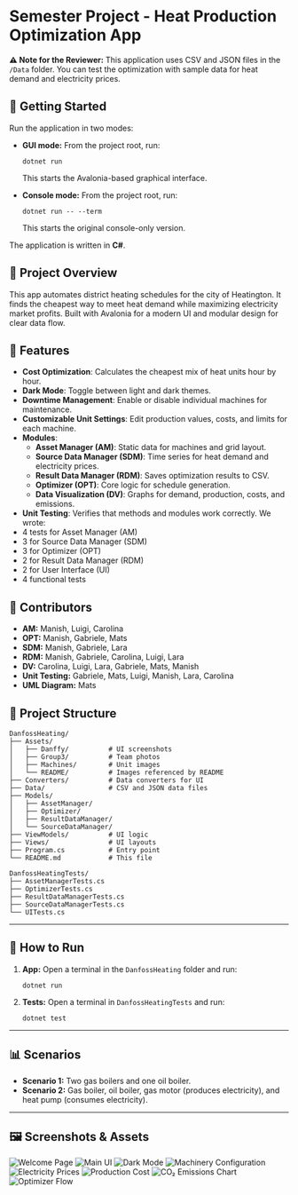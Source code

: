 # Semester Project - Heat Production Optimization App

**⚠️ Note for the Reviewer:**
This application uses CSV and JSON files in the `/Data` folder. You can test the optimization with sample data for heat demand and electricity prices.

## 🚀 Getting Started

Run the application in two modes:

- **GUI mode:** From the project root, run:
  ```
  dotnet run
  ```
  This starts the Avalonia-based graphical interface.

- **Console mode:** From the project root, run:
  ```
  dotnet run -- --term
  ```
  This starts the original console-only version.

The application is written in **C#**.

## 📌 Project Overview

This app automates district heating schedules for the city of Heatington. It finds the cheapest way to meet heat demand while maximizing electricity market profits. Built with Avalonia for a modern UI and modular design for clear data flow.

## 🎯 Features

- **Cost Optimization**: Calculates the cheapest mix of heat units hour by hour.
- **Dark Mode**: Toggle between light and dark themes.
- **Downtime Management**: Enable or disable individual machines for maintenance.
- **Customizable Unit Settings**: Edit production values, costs, and limits for each machine.
- **Modules**:
  - **Asset Manager (AM)**: Static data for machines and grid layout.
  - **Source Data Manager (SDM)**: Time series for heat demand and electricity prices.
  - **Result Data Manager (RDM)**: Saves optimization results to CSV.
  - **Optimizer (OPT)**: Core logic for schedule generation.
  - **Data Visualization (DV)**: Graphs for demand, production, costs, and emissions.
- **Unit Testing**: Verifies that methods and modules work correctly. We wrote:
- 4 tests for Asset Manager (AM)
- 3 for Source Data Manager (SDM)
- 3 for Optimizer (OPT)
- 2 for Result Data Manager (RDM)
- 2 for User Interface (UI)
- 4 functional tests

## 👥 Contributors

- **AM:** Manish, Luigi, Carolina
- **OPT:** Manish, Gabriele, Mats
- **SDM:** Manish, Gabriele, Lara
- **RDM:** Manish, Gabriele, Carolina, Luigi, Lara
- **DV:** Carolina, Luigi, Lara, Gabriele, Mats, Manish
- **Unit Testing:** Gabriele, Mats, Luigi, Manish, Lara, Carolina
- **UML Diagram:** Mats

## 📁 Project Structure

```plaintext
DanfossHeating/
├── Assets/
│   ├── Danffy/          # UI screenshots
│   ├── Group3/          # Team photos
│   ├── Machines/        # Unit images
│   └── README/          # Images referenced by README
├── Converters/          # Data converters for UI
├── Data/                # CSV and JSON data files
├── Models/              
│   ├── AssetManager/    
│   ├── Optimizer/       
│   ├── ResultDataManager/
│   └── SourceDataManager/
├── ViewModels/          # UI logic
├── Views/               # UI layouts
├── Program.cs           # Entry point
└── README.md            # This file

DanfossHeatingTests/
├── AssetManagerTests.cs
├── OptimizerTests.cs
├── ResultDataManagerTests.cs
├── SourceDataManagerTests.cs
└── UITests.cs
```

---

## 🔧 How to Run

1. **App:** Open a terminal in the `DanfossHeating` folder and run:
   ```
   dotnet run
   ```
2. **Tests:** Open a terminal in `DanfossHeatingTests` and run:
   ```
   dotnet test
   ```

---

## 📊 Scenarios

- **Scenario 1:** Two gas boilers and one oil boiler.
- **Scenario 2:** Gas boiler, oil boiler, gas motor (produces electricity), and heat pump (consumes electricity).

---

## 🖼️ Screenshots & Assets

   ![Welcome Page](DanfossHeating/Assets/README/welcome_page.png)
   ![Main UI](DanfossHeating/Assets/README/main_ui.png)
   ![Dark Mode](DanfossHeating/Assets/README/dark_mode.png)
   ![Machinery Configuration](DanfossHeating/Assets/README/machinery_page.png)
   ![Electricity Prices](DanfossHeating/Assets/README/electricity_prices.png)
   ![Production Cost](DanfossHeating/Assets/README/production_cost.png)
   ![CO₂ Emissions Chart](DanfossHeating/Assets/README/CO2_emissions.png)
   ![Optimizer Flow](DanfossHeating/Assets/README/optimizer_diagram.png)
